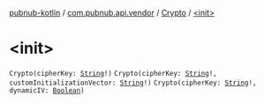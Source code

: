 [pubnub-kotlin](../../index.md) / [com.pubnub.api.vendor](../index.md) / [Crypto](index.md) / [&lt;init&gt;](./-init-.md)

# &lt;init&gt;

`Crypto(cipherKey: `[`String`](https://kotlinlang.org/api/latest/jvm/stdlib/kotlin/-string/index.html)`!)`
`Crypto(cipherKey: `[`String`](https://kotlinlang.org/api/latest/jvm/stdlib/kotlin/-string/index.html)`!, customInitializationVector: `[`String`](https://kotlinlang.org/api/latest/jvm/stdlib/kotlin/-string/index.html)`!)`
`Crypto(cipherKey: `[`String`](https://kotlinlang.org/api/latest/jvm/stdlib/kotlin/-string/index.html)`!, dynamicIV: `[`Boolean`](https://kotlinlang.org/api/latest/jvm/stdlib/kotlin/-boolean/index.html)`)`